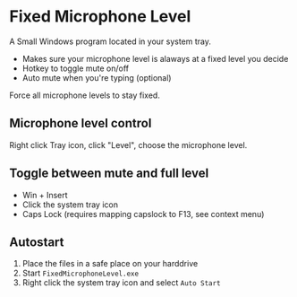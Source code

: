 ﻿# Fixed Microphone Level

A Small Windows program located in your system tray.

 * Makes sure your microphone level is alaways at a fixed level you decide
 * Hotkey to toggle mute on/off
 * Auto mute when you're typing (optional)

Force all microphone levels to stay fixed.

## Microphone level control

Right click Tray icon, click "Level", choose the microphone level.

## Toggle between mute and full level

 * Win + Insert
 * Click the system tray icon
 * Caps Lock (requires mapping capslock to F13, see context menu)

## Autostart

1. Place the files in a safe place on your harddrive
2. Start `FixedMicrophoneLevel.exe`
3. Right click the system tray icon and select `Auto Start`
